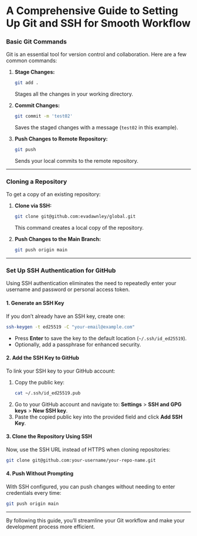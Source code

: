 # A Comprehensive Guide to Setting Up Git and SSH for Smooth Workflow

### Basic Git Commands
Git is an essential tool for version control and collaboration. Here are a few common commands:

1. **Stage Changes:**
   ```bash
   git add .
   ```
   Stages all the changes in your working directory.

2. **Commit Changes:**
   ```bash
   git commit -m 'test02'
   ```
   Saves the staged changes with a message (`test02` in this example).

3. **Push Changes to Remote Repository:**
   ```bash
   git push
   ```
   Sends your local commits to the remote repository.

---

### Cloning a Repository
To get a copy of an existing repository:

1. **Clone via SSH:**
   ```bash
   git clone git@github.com:evadawnley/global.git
   ```
   This command creates a local copy of the repository.

2. **Push Changes to the Main Branch:**
   ```bash
   git push origin main
   ```

---

### Set Up SSH Authentication for GitHub

Using SSH authentication eliminates the need to repeatedly enter your username and password or personal access token.

#### 1. Generate an SSH Key
If you don’t already have an SSH key, create one:

```bash
ssh-keygen -t ed25519 -C "your-email@example.com"
```

- Press **Enter** to save the key to the default location (`~/.ssh/id_ed25519`).
- Optionally, add a passphrase for enhanced security.

#### 2. Add the SSH Key to GitHub
To link your SSH key to your GitHub account:

1. Copy the public key:
   ```bash
   cat ~/.ssh/id_ed25519.pub
   ```
2. Go to your GitHub account and navigate to:
   **Settings** > **SSH and GPG keys** > **New SSH key**.
3. Paste the copied public key into the provided field and click **Add SSH Key**.

#### 3. Clone the Repository Using SSH
Now, use the SSH URL instead of HTTPS when cloning repositories:

```bash
git clone git@github.com:your-username/your-repo-name.git
```

#### 4. Push Without Prompting
With SSH configured, you can push changes without needing to enter credentials every time:

```bash
git push origin main
```

---

By following this guide, you’ll streamline your Git workflow and make your development process more efficient.

